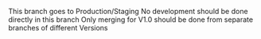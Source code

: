 This branch goes to Production/Staging
No development should be done directly in this branch
Only merging for V1.0 should be done from separate branches of different Versions
